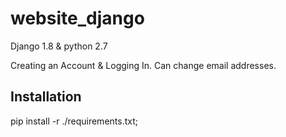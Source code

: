# website_django 
Django 1.8 & python 2.7

Creating an Account & Logging In. Can change email addresses.

## Installation

pip install -r ./requirements.txt;